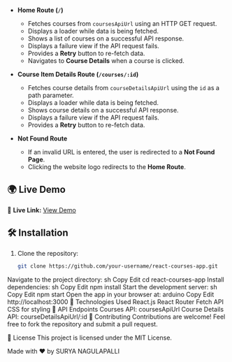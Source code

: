 - **Home Route (`/`)**  
  - Fetches courses from `coursesApiUrl` using an HTTP GET request.
  - Displays a loader while data is being fetched.
  - Shows a list of courses on a successful API response.
  - Displays a failure view if the API request fails.
  - Provides a **Retry** button to re-fetch data.
  - Navigates to **Course Details** when a course is clicked.

- **Course Item Details Route (`/courses/:id`)**  
  - Fetches course details from `courseDetailsApiUrl` using the `id` as a path parameter.
  - Displays a loader while data is being fetched.
  - Shows course details on a successful API response.
  - Displays a failure view if the API request fails.
  - Provides a **Retry** button to re-fetch data.

- **Not Found Route**  
  - If an invalid URL is entered, the user is redirected to a **Not Found Page**.
  - Clicking the website logo redirects to the **Home Route**.

## 🌍 Live Demo

🔗 **Live Link:** [View Demo](https://allcourses.ccbp.tech)  

## 🛠️ Installation

1. Clone the repository:  
   ```sh
   git clone https://github.com/your-username/react-courses-app.git
Navigate to the project directory:
sh
Copy
Edit
cd react-courses-app
Install dependencies:
sh
Copy
Edit
npm install
Start the development server:
sh
Copy
Edit
npm start
Open the app in your browser at:
arduino
Copy
Edit
http://localhost:3000
📌 Technologies Used
React.js
React Router
Fetch API
CSS for styling
📜 API Endpoints
Courses API: coursesApiUrl
Course Details API: courseDetailsApiUrl/:id
🤝 Contributing
Contributions are welcome! Feel free to fork the repository and submit a pull request.

📄 License
This project is licensed under the MIT License.

Made with ❤️ by SURYA NAGULAPALLI
